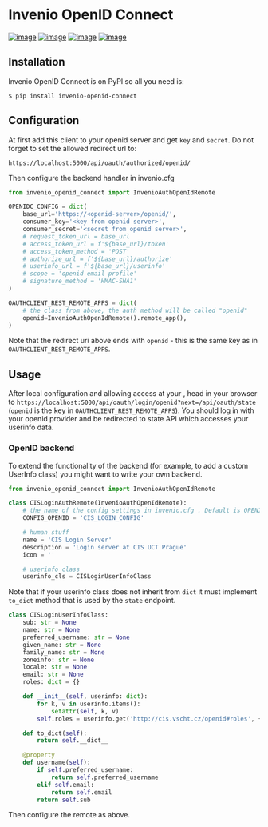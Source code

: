 # Invenio OpenID Connect

[![image][]][1]
[![image][2]][3]
[![image][4]][5]
[![image][6]][7]


## Installation

Invenio OpenID Connect is on PyPI so all you need is:

``` console
$ pip install invenio-openid-connect
```

## Configuration

At first add this client to your openid server and get ``key`` and ``secret``.
Do not forget to set the allowed redirect url to:

``https://localhost:5000/api/oauth/authorized/openid/``

Then configure the backend handler in invenio.cfg

```python
from invenio_openid_connect import InvenioAuthOpenIdRemote

OPENIDC_CONFIG = dict(
    base_url='https://<openid-server>/openid/',
    consumer_key='<key from openid server>',
    consumer_secret='<secret from openid server>',
    # request_token_url = base_url
    # access_token_url = f'${base_url}/token'
    # access_token_method = 'POST'
    # authorize_url = f'${base_url}/authorize'
    # userinfo_url = f'${base_url}/userinfo'
    # scope = 'openid email profile'
    # signature_method = 'HMAC-SHA1'
)

OAUTHCLIENT_REST_REMOTE_APPS = dict(
    # the class from above, the auth method will be called "openid"
    openid=InvenioAuthOpenIdRemote().remote_app(),
)
```

Note that the redirect uri above ends with ``openid`` - this is the same key as in ``OAUTHCLIENT_REST_REMOTE_APPS``.

## Usage

After local configuration and allowing access at your , head in your browser to ``https://localhost:5000/api/oauth/login/openid?next=/api/oauth/state``
(``openid`` is the key in ``OAUTHCLIENT_REST_REMOTE_APPS``). You should log in with your openid provider and be redirected to state
API which accesses your userinfo data.

### OpenID backend

To extend the functionality of the backend (for example, to add a custom UserInfo class) you might want to write your own backend.

```python
from invenio_openid_connect import InvenioAuthOpenIdRemote

class CISLoginAuthRemote(InvenioAuthOpenIdRemote):
    # the name of the config settings in invenio.cfg . Default is OPENIDC_CONFIG
    CONFIG_OPENID = 'CIS_LOGIN_CONFIG'

    # human stuff
    name = 'CIS Login Server'
    description = 'Login server at CIS UCT Prague'
    icon = ''

    # userinfo class
    userinfo_cls = CISLoginUserInfoClass
```

Note that if your userinfo class does not inherit from ``dict`` it must implement ``to_dict`` method that is used
by the ``state`` endpoint.

```python
class CISLoginUserInfoClass:
    sub: str = None
    name: str = None
    preferred_username: str = None
    given_name: str = None
    family_name: str = None
    zoneinfo: str = None
    locale: str = None
    email: str = None
    roles: dict = {}

    def __init__(self, userinfo: dict):
        for k, v in userinfo.items():
            setattr(self, k, v)
        self.roles = userinfo.get('http://cis.vscht.cz/openid#roles', {})

    def to_dict(self):
        return self.__dict__

    @property
    def username(self):
        if self.preferred_username:
            return self.preferred_username
        elif self.email:
            return self.email
        return self.sub
```

Then configure the remote as above.


  [image]: https://img.shields.io/github/license/oarepo/invenio-openid-connect.svg
  [1]: https://github.com/oarepo/invenio-openid-connect/blob/master/LICENSE
  [2]: https://img.shields.io/travis/oarepo/invenio-openid-connect.svg
  [3]: https://travis-ci.org/oarepo/invenio-openid-connect
  [4]: https://img.shields.io/coveralls/oarepo/oarepo-openid-connect.svg
  [5]: https://coveralls.io/r/oarepo/invenio-openid-connect
  [6]: https://img.shields.io/pypi/v/invenio-openid-connect.svg
  [7]: https://pypi.org/pypi/invenio-openid-connect
